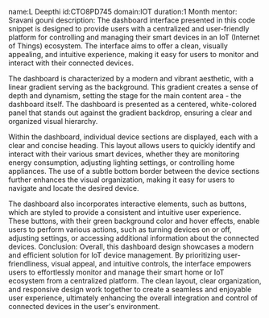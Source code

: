 name:L Deepthi
id:CTO8PD745
domain:IOT
duration:1 Month
mentor: Sravani gouni
description:
The dashboard interface presented in this code snippet is designed to provide users with a centralized and user-friendly platform for controlling and managing their smart devices in an IoT (Internet of Things) ecosystem. The interface aims to offer a clean, visually appealing, and intuitive experience, making it easy for users to monitor and interact with their connected devices.

The dashboard is characterized by a modern and vibrant aesthetic, with a linear gradient serving as the background. This gradient creates a sense of depth and dynamism, setting the stage for the main content area - the dashboard itself. The dashboard is presented as a centered, white-colored panel that stands out against the gradient backdrop, ensuring a clear and organized visual hierarchy.

Within the dashboard, individual device sections are displayed, each with a clear and concise heading. This layout allows users to quickly identify and interact with their various smart devices, whether they are monitoring energy consumption, adjusting lighting settings, or controlling home appliances. The use of a subtle bottom border between the device sections further enhances the visual organization, making it easy for users to navigate and locate the desired device.

The dashboard also incorporates interactive elements, such as buttons, which are styled to provide a consistent and intuitive user experience. These buttons, with their green background color and hover effects, enable users to perform various actions, such as turning devices on or off, adjusting settings, or accessing additional information about the connected devices.
Conclusion:
Overall, this dashboard design showcases a modern and efficient solution for IoT device management. By prioritizing user-friendliness, visual appeal, and intuitive controls, the interface empowers users to effortlessly monitor and manage their smart home or IoT ecosystem from a centralized platform. The clean layout, clear organization, and responsive design work together to create a seamless and enjoyable user experience, ultimately enhancing the overall integration and control of connected devices in the user's environment.
